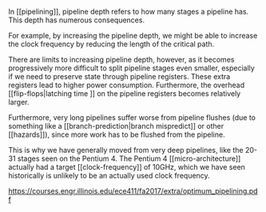 In [[pipelining]], pipeline depth refers to how many stages a pipeline has. This depth has numerous consequences.

For example, by increasing the pipeline depth, we might be able to increase the clock frequency by reducing the length of the critical path.

There are limits to increasing pipeline depth, however, as it becomes progressively more difficult to split pipeline stages even smaller, especially if we need to preserve state through pipeline registers. These extra registers lead to higher power consumption. Furthermore, the overhead [[flip-flops|latching time ]] on the pipeline registers becomes relatively larger.

Furthermore, very long pipelines suffer worse from pipeline flushes (due to something like a [[branch-prediction|branch mispredict]] or other [[hazards]]), since more work has to be flushed from the pipeline.

This is why we have generally moved from very deep pipelines, like the 20-31 stages seen on the Pentium 4. The Pentium 4 [[micro-architecture]] actually had a target [[clock-frequency]] of 10GHz, which we have seen historically is unlikely to be an actually used clock frequency.

https://courses.engr.illinois.edu/ece411/fa2017/extra/optimum_pipelining.pdf